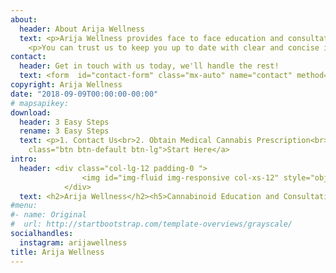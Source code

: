 ```yaml
---
about:
  header: About Arija Wellness
  text: <p>Arija Wellness provides face to face education and consultation in order for you to make an informed decision when it come to cannabis and your health.</p> <p>In addition, we provide workshops and educational seminars to further enhance your experience with medical cannabis.</p>
    <p>You can trust us to keep you up to date with clear and concise information. As things continue to develop in the cannabis industry through research and legislation, we will continue to maintain the highest quality of patient support when it comes to your medical cannabis as a treatment option.</p>
contact:
  header: Get in touch with us today, we'll handle the rest!
  text: <form  id="contact-form" class="mx-auto" name="contact" method="POST" netlify-honeypot="hpfield" netlify><p>960 Lawrence Ave West. Suite 106<br>Toronto, ON M6A 3B5</p><br>Tel - 416-546-6789 Fax - 416-352-7898<br><br><br><input type="text"class="form-control" name="name" value="Name"><br><br><input type="text"  class="form-control" name="email" value="E-mail Address"><br><br><input type="text" class="form-control" name="phone" value="Phone Number"><br><br><input class="btn btn-light" type="submit" value="Submit"></form>
copyright: Arija Wellness
date: "2018-09-09T00:00:00-00:00"
# mapsapikey:
download:
  header: 3 Easy Steps 
  rename: 3 Easy Steps
  text: <p>1. Contact Us<br>2. Obtain Medical Cannabis Prescription<br>3. Gain Access to Medical Cannabis</p><a href="/#contact"
    class="btn btn-default btn-lg">Start Here</a>
intro:
  header: <div class="col-lg-12 padding-0 ">
                <img id="img-fluid img-responsive col-xs-12" style="object-position:50% 50%; max-width:100%;width:auto\9; height:auto; object-fit:cover;" alt="Arija_symbol.png" data-type="image" src="img/full_symbol.png">
            </div>
  text: <h2>Arija Wellness</h2><h5>Cannabinoid Education and Consultation</h5>
#menu:
#- name: Original
#  url: http://startbootstrap.com/template-overviews/grayscale/
socialhandles:
  instagram: arijawellness
title: Arija Wellness
---
```

